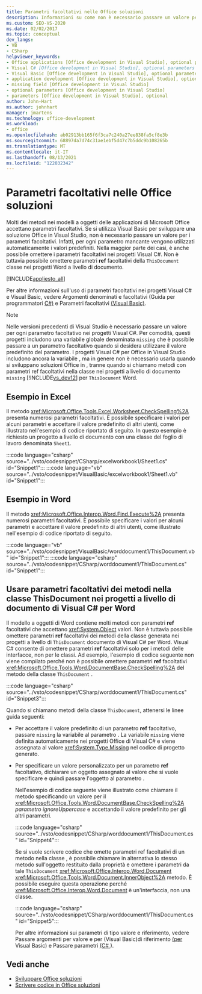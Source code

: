 ```yaml
---
title: Parametri facoltativi nelle Office soluzioni
description: Informazioni su come non è necessario passare un valore per i parametri facoltativi perché i valori predefiniti vengono usati automaticamente per ogni parametro mancante.
ms.custom: SEO-VS-2020
ms.date: 02/02/2017
ms.topic: conceptual
dev_langs:
- VB
- CSharp
helpviewer_keywords:
- Office applications [Office development in Visual Studio], optional parameters
- Visual C# [Office development in Visual Studio], optional parameters
- Visual Basic [Office development in Visual Studio], optional parameters
- application development [Office development in Visual Studio], optional parameters
- missing field [Office development in Visual Studio]
- optional parameters [Office development in Visual Studio]
- parameters [Office development in Visual Studio], optional
author: John-Hart
ms.author: johnhart
manager: jmartens
ms.technology: office-development
ms.workload:
- office
ms.openlocfilehash: ab02913bb165f6f3ca7c240a27ee838fa5cf8e3b
ms.sourcegitcommit: 68897da7d74c31ae1ebf5d47c7b5ddc9b108265b
ms.translationtype: MT
ms.contentlocale: it-IT
ms.lasthandoff: 08/13/2021
ms.locfileid: "122032342"
---
```

# <a name="optional-parameters-in-office-solutions"></a>Parametri facoltativi nelle Office soluzioni
  Molti dei metodi nei modelli a oggetti delle applicazioni di Microsoft Office accettano parametri facoltativi. Se si utilizza Visual Basic per sviluppare una soluzione Office in Visual Studio, non è necessario passare un valore per i parametri facoltativi. Infatti, per ogni parametro mancante vengono utilizzati automaticamente i valori predefiniti. Nella maggior parte dei casi, è anche possibile omettere i parametri facoltativi nei progetti Visual C#. Non è tuttavia possibile omettere parametri **ref** facoltativi della `ThisDocument` classe nei progetti Word a livello di documento.

 [!INCLUDE[appliesto_all](../vsto/includes/appliesto-all-md.md)]

 Per altre informazioni sull'uso di parametri facoltativi nei progetti Visual C# e Visual Basic, vedere Argomenti denominati e facoltativi &#40;Guida per programmatori [C&#35;&#41;](/dotnet/csharp/programming-guide/classes-and-structs/named-and-optional-arguments) e Parametri facoltativi [&#40;Visual Basic&#41;](/dotnet/visual-basic/programming-guide/language-features/procedures/optional-parameters).

> [!NOTE]
> Nelle versioni precedenti di Visual Studio è necessario passare un valore per ogni parametro facoltativo nei progetti Visual C#. Per comodità, questi progetti includono una variabile globale denominata `missing` che è possibile passare a un parametro facoltativo quando si desidera utilizzare il valore predefinito del parametro. I progetti Visual C# per Office in Visual Studio includono ancora la variabile , ma in genere non è necessario usarla quando si sviluppano soluzioni Office in , tranne quando si chiamano metodi con parametri ref facoltativi nella classe nei progetti a livello di documento `missing` [!INCLUDE[vs_dev12](../vsto/includes/vs-dev12-md.md)] per  `ThisDocument` Word.

## <a name="example-in-excel"></a>Esempio in Excel
 Il metodo <xref:Microsoft.Office.Tools.Excel.Worksheet.CheckSpelling%2A> presenta numerosi parametri facoltativi. È possibile specificare i valori per alcuni parametri e accettare il valore predefinito di altri utenti, come illustrato nell'esempio di codice riportato di seguito. In questo esempio è richiesto un progetto a livello di documento con una classe del foglio di lavoro denominata `Sheet1`.

 :::code language="csharp" source="../vsto/codesnippet/CSharp/excelworkbook1/Sheet1.cs" id="Snippet1":::
 :::code language="vb" source="../vsto/codesnippet/VisualBasic/excelworkbook1/Sheet1.vb" id="Snippet1":::

## <a name="example-in-word"></a>Esempio in Word
 Il metodo <xref:Microsoft.Office.Interop.Word.Find.Execute%2A> presenta numerosi parametri facoltativi. È possibile specificare i valori per alcuni parametri e accettare il valore predefinito di altri utenti, come illustrato nell'esempio di codice riportato di seguito.

 :::code language="vb" source="../vsto/codesnippet/VisualBasic/worddocument1/ThisDocument.vb" id="Snippet1":::
 :::code language="csharp" source="../vsto/codesnippet/CSharp/worddocument1/ThisDocument.cs" id="Snippet1":::

## <a name="use-optional-parameters-of-methods-in-the-thisdocument-class-in-visual-c-document-level-projects-for-word"></a>Usare parametri facoltativi dei metodi nella classe ThisDocument nei progetti a livello di documento di Visual C# per Word
 Il modello a oggetti di Word contiene molti metodi con parametri **ref** facoltativi che accettano <xref:System.Object> valori. Non è tuttavia possibile omettere parametri **ref** facoltativi dei metodi della classe generata nei progetti a livello di `ThisDocument` documento di Visual C# per Word. Visual C# consente di omettere parametri **ref** facoltativi solo per i metodi delle interfacce, non per le classi. Ad esempio, l'esempio di codice seguente non viene compilato perché non è possibile omettere parametri **ref** facoltativi <xref:Microsoft.Office.Tools.Word.DocumentBase.CheckSpelling%2A> del metodo della classe `ThisDocument` .

 :::code language="csharp" source="../vsto/codesnippet/CSharp/worddocument1/ThisDocument.cs" id="Snippet3":::

 Quando si chiamano metodi della classe `ThisDocument`, attenersi le linee guida seguenti:

- Per accettare il valore predefinito di un parametro **ref** facoltativo, passare `missing` la variabile al parametro . La variabile `missing` viene definita automaticamente nei progetti Office di Visual C# e viene assegnata al valore <xref:System.Type.Missing> nel codice di progetto generato.

- Per specificare un valore personalizzato per un parametro **ref** facoltativo, dichiarare un oggetto assegnato al valore che si vuole specificare e quindi passare l'oggetto al parametro .

  Nell'esempio di codice seguente viene illustrato come chiamare il metodo specificando un valore per il <xref:Microsoft.Office.Tools.Word.DocumentBase.CheckSpelling%2A> *parametro ignoreUppercase* e accettando il valore predefinito per gli altri parametri.

  :::code language="csharp" source="../vsto/codesnippet/CSharp/worddocument1/ThisDocument.cs" id="Snippet4":::

  Se si vuole scrivere codice che  omette parametri ref facoltativi di un metodo nella classe , è possibile chiamare in alternativa lo stesso metodo sull'oggetto restituito dalla proprietà e omettere i parametri da tale `ThisDocument` <xref:Microsoft.Office.Interop.Word.Document> <xref:Microsoft.Office.Tools.Word.Document.InnerObject%2A> metodo. È possibile eseguire questa operazione perché <xref:Microsoft.Office.Interop.Word.Document> è un'interfaccia, non una classe.

  :::code language="csharp" source="../vsto/codesnippet/CSharp/worddocument1/ThisDocument.cs" id="Snippet5":::

  Per altre informazioni sui parametri di tipo valore e riferimento, vedere Passare argomenti per valore e per &#40;Visual Basic&#41;di riferimento [(per](/dotnet/visual-basic/programming-guide/language-features/procedures/passing-arguments-by-value-and-by-reference) Visual Basic) e Passare parametri [&#40;C&#35; ](/dotnet/csharp/programming-guide/classes-and-structs/passing-parameters)&#41;.

## <a name="see-also"></a>Vedi anche
- [Sviluppare Office soluzioni](../vsto/developing-office-solutions.md)
- [Scrivere codice in Office soluzioni](../vsto/writing-code-in-office-solutions.md)
